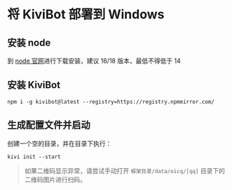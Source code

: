 # 将 KiviBot 部署到 Windows

## 安装 node

到 [node 官网](https://nodejs.org/)进行下载安装，建议 16/18 版本，最低不得低于 14

## 安装 KiviBot

```shell
npm i -g kivibot@latest --registry=https://registry.npmmirror.com/
```

## 生成配置文件并启动

创建一个空的目录，并在目录下执行：

```shell
kivi init --start
```

> 如果二维码显示异常，请尝试手动打开 `框架目录/data/oicq/[qq]` 目录下的二维码图片进行扫码。
